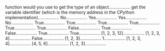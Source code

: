 function would you use to get the type of an object.................
get the variable identifier (which is the memory address in the CPython implementation).................
No.................
Yes.................
Yes.................
No..................
True.................
True.................
True.................
True.................
True.................
True.................
False.................
True.................
False.................
True.................
True.................
[1, 2, 3, 12].................
[1, 2, 3, 4].................
False.................
[1, 2, 3].................
1.................
[1, 2, 3, 4].................
[4, 5, 6].................
[1, 2, 3].................
